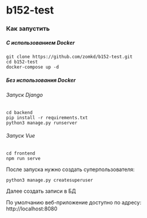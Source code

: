 # b152-test
### Как запустить

##### 	С использованием Docker

```
git clone https://github.com/zomkd/b152-test.git
cd b152-test
docker-compose up -d
```

##### 	Без использования Docker

###### 		Запуск Django	

```
cd backend
pip install -r requirements.txt
python3 manage.py runserver
```

###### 		Запуск Vue

```
cd frontend
npm run serve
```

После запуска нужно создать суперпользователя:
```
python3 manage.py createsuperuser
```
Далее создать записи в БД

По умолчанию веб-приложение доступно по адресу: http://localhost:8080